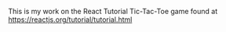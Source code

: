 This is my work on the React Tutorial Tic-Tac-Toe game found at https://reactjs.org/tutorial/tutorial.html
